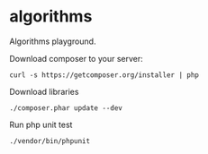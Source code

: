 algorithms
==========

Algorithms playground.

Download composer to your server:

    curl -s https://getcomposer.org/installer | php

Download libraries

    ./composer.phar update --dev

Run php unit test

    ./vendor/bin/phpunit
